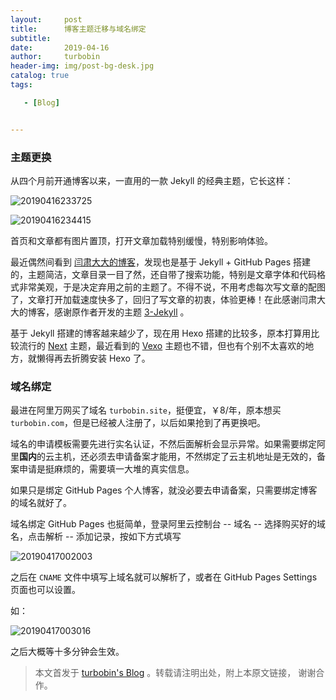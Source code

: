 ```yaml
---
layout:     post
title:      博客主题迁移与域名绑定
subtitle:   
date:       2019-04-16
author:     turbobin
header-img: img/post-bg-desk.jpg
catalog: true
tags:

   - [Blog]


---
```




### 主题更换

从四个月前开通博客以来，一直用的一款 Jekyll 的经典主题，它长这样：

![20190416233725](https://ws3.sinaimg.cn/large/9f999f0bly1g24wia61pjj21df0m94qp.jpg)

![20190416234415](https://wx3.sinaimg.cn/large/9f999f0bly1g24wmtvzrij21dj0fxtca.jpg)

首页和文章都有图片置顶，打开文章加载特别缓慢，特别影响体验。

最近偶然间看到 [闫肃大大的博客](http://yansu.org/)，发现也是基于 Jekyll + GitHub Pages 搭建的，主题简洁，文章目录一目了然，还自带了搜索功能，特别是文章字体和代码格式非常美观，于是决定弃用之前的主题了。不得不说，不用考虑每次写文章的配图了，文章打开加载速度快多了，回归了写文章的初衷，体验更棒！在此感谢闫肃大大的博客，感谢原作者开发的主题 [3-Jekyll](https://github.com/P233/3-Jekyll) 。

基于 Jekyll 搭建的博客越来越少了，现在用 Hexo 搭建的比较多，原本打算用比较流行的 [Next](https://github.com/theme-next/hexo-theme-next/blob/master/docs/zh-CN/README.md) 主题，最近看到的 [Vexo](https://github.com/yanm1ng/hexo-theme-vexo) 主题也不错，但也有个别不太喜欢的地方，就懒得再去折腾安装 Hexo 了。



### 域名绑定

最进在阿里万网买了域名 `turbobin.site`，挺便宜，￥8/年，原本想买 `turbobin.com`，但是已经被人注册了，以后如果抢到了再更换吧。

域名的申请模板需要先进行实名认证，不然后面解析会显示异常。如果需要绑定阿里**国内**的云主机，还必须去申请备案才能用，不然绑定了云主机地址是无效的，备案申请是挺麻烦的，需要填一大堆的真实信息。

如果只是绑定 GitHub Pages 个人博客，就没必要去申请备案，只需要绑定博客的域名就好了。

域名绑定 GitHub Pages 也挺简单，登录阿里云控制台 -- 域名 -- 选择购买好的域名，点击解析 -- 添加记录，按如下方式填写

![20190417002003](https://ws1.sinaimg.cn/large/9f999f0bly1g24xotnypsj217d0kfmye.jpg)

之后在 `CNAME` 文件中填写上域名就可以解析了，或者在 GitHub Pages Settings 页面也可以设置。

如：

![20190417003016](https://wx2.sinaimg.cn/large/9f999f0bly1g24xyrlnpzj20wi0l4ab4.jpg)

之后大概等十多分钟会生效。



> 本文首发于 [turbobin's Blog](https://turbobin.github.io/) 。转载请注明出处，附上本原文链接， 谢谢合作。